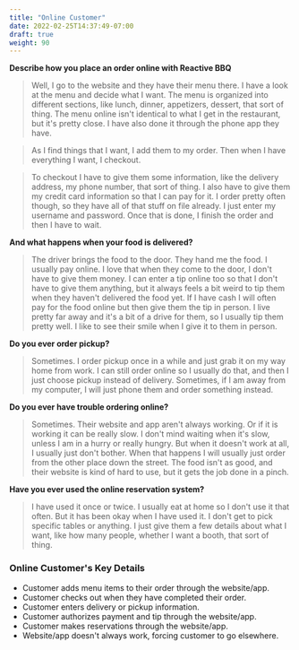 ```yaml
---
title: "Online Customer"
date: 2022-02-25T14:37:49-07:00
draft: true
weight: 90
---
```


**Describe how you place an order online with Reactive BBQ**

> Well, I go to the website and they have their menu there. I have a look at the menu and decide what I want. The menu is organized into different sections, like lunch, dinner, appetizers, dessert, that sort of thing. The menu online isn't identical to what I get in the restaurant, but it's pretty close. I have also done it through the phone app they have.

> As I find things that I want, I add them to my order. Then when I have everything I want, I checkout.

> To checkout I have to give them some information, like the delivery address, my phone number, that sort of thing.  I also have to give them my credit card information so that I can pay for it. I order pretty often though, so they  have all of that stuff on file already. I just enter my username and password. Once that is done, I finish the order and then I have to wait.

**And what happens when your food is delivered?**

> The driver brings the food to the door. They hand me the food. I usually pay online. I love that when they come to the door, I don't have to give them money. I can enter a tip online too so that I don't have to give them anything, but it always feels a bit weird to tip them when they haven't delivered the food yet. If I have cash I will often pay for the food online but then give them the tip in person. I live pretty far away and it's a bit of a drive for them, so I  usually tip them pretty well. I like to see their smile when I give it to them in person.

**Do you ever order pickup?**

> Sometimes. I order pickup once in a while and just grab it on my way home from work. I can still order online so I usually do that, and then I just choose pickup instead of delivery. Sometimes, if I am away from my computer, I will just phone them and order something instead.

**Do you ever have trouble ordering online?**

> Sometimes. Their website and app aren't always working. Or if it is working it can be really slow. I don't mind waiting when it's slow, unless I am in a hurry or really hungry. But when it doesn't work at all, I usually just don't bother. When that happens I will usually just order from the other place down the street. The food isn't as good, and their website is kind of hard to use, but it gets the job done in a pinch.

**Have you ever used the online reservation system?**

> I have used it once or twice. I usually eat at home so I don't use it that often. But it has been okay when I have used it. I don't get to pick specific tables or anything. I just give them a few details about what I want, like how many people, whether I want a booth, that sort of thing.

### Online Customer's Key Details

- Customer adds menu items to their order through the website/app.
- Customer checks out when they have completed their order.
- Customer enters delivery or pickup information.
- Customer authorizes payment and tip through the website/app.
- Customer makes reservations through the website/app.
- Website/app doesn't always work, forcing customer to go elsewhere.
